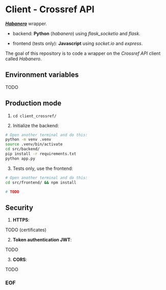 # Client - Crossref API

[***Habanero***](https://github.com/sckott/habanero/) wrapper.

- backend: **Python** (*habanero*) using *flask_socketio* and *flask*.

- frontend (tests only): **Javascript** using *socket.io* and *express*.

The goal of this repository is to code a wrapper on the *Crossref API* client
called *Habanero*.

## Environment variables

TODO

## Production mode

1. ``cd client_crossref/``

2. Initialize the backend:

```bash
# Open another terminal and do this:
python -m venv .venv
source .venv/bin/activate
cd src/backend/
pip install -r requirements.txt
python app.py
```

3. Tests only, use the frontend:

```bash
# Open another terminal and do this:
cd src/frontend/ && npm install

# TODO
```

## Security

1. **HTTPS**:

TODO (certificates)

2. **Token authentication JWT**:

TODO

3. **CORS**:

TODO

### EOF

